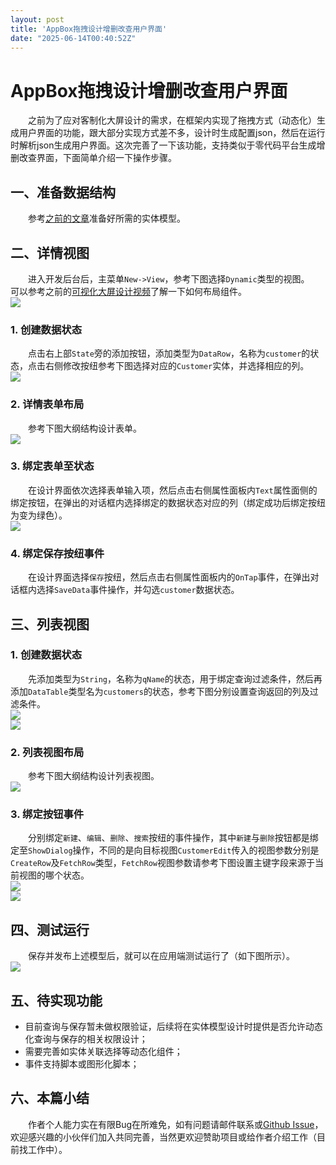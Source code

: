 ```yaml
---
layout: post
title: 'AppBox拖拽设计增删改查用户界面'
date: "2025-06-14T00:40:52Z"
---
```

AppBox拖拽设计增删改查用户界面
==================

  之前为了应对客制化大屏设计的需求，在框架内实现了拖拽方式（动态化）生成用户界面的功能，跟大部分实现方式差不多，设计时生成配置json，然后在运行时解析json生成用户界面。这次完善了一下该功能，支持类似于零代码平台生成增删改查界面，下面简单介绍一下操作步骤。

一、准备数据结构
--------

  参考[之前的文章](https://www.cnblogs.com/BaiCai/p/18026244)准备好所需的实体模型。

二、详情视图
------

  进入开发后台后，主菜单`New->View`，参考下图选择`Dynamic`类型的视图。  
可以参考之前的[可视化大屏设计视频](https://www.toutiao.com/i7293883261099606563)了解一下如何布局组件。  
![](https://img2024.cnblogs.com/blog/4928/202506/4928-20250613103500398-1076588269.png)

### 1\. 创建数据状态

  点击右上部`State`旁的添加按钮，添加类型为`DataRow`，名称为`customer`的状态，点击右侧修改按纽参考下图选择对应的`Customer`实体，并选择相应的列。  
![](https://img2024.cnblogs.com/blog/4928/202506/4928-20250613103514563-1517046776.png)

### 2\. 详情表单布局

  参考下图大纲结构设计表单。  
![](https://img2024.cnblogs.com/blog/4928/202506/4928-20250613103526955-797255062.png)

### 3\. 绑定表单至状态

  在设计界面依次选择表单输入项，然后点击右侧属性面板内`Text`属性面侧的绑定按钮，在弹出的对话框内选择绑定的数据状态对应的列（绑定成功后绑定按纽为变为绿色）。  
![](https://img2024.cnblogs.com/blog/4928/202506/4928-20250613103538794-734610043.png)

### 4\. 绑定保存按纽事件

  在设计界面选择`保存`按纽，然后点击右侧属性面板内的`OnTap`事件，在弹出对话框内选择`SaveData`事件操作，并勾选`customer`数据状态。

三、列表视图
------

### 1\. 创建数据状态

  先添加类型为`String`，名称为`qName`的状态，用于绑定查询过滤条件，然后再添加`DataTable`类型名为`customers`的状态，参考下图分别设置查询返回的列及过滤条件。  
![](https://img2024.cnblogs.com/blog/4928/202506/4928-20250613103554418-834192697.png)  
![](https://img2024.cnblogs.com/blog/4928/202506/4928-20250613103605179-1622516256.png)

### 2\. 列表视图布局

  参考下图大纲结构设计列表视图。  
![](https://img2024.cnblogs.com/blog/4928/202506/4928-20250613103619880-1816617793.png)

### 3\. 绑定按钮事件

  分别绑定`新建`、`编辑`、`删除`、`搜索`按纽的事件操作，其中`新建`与`删除`按钮都是绑定至`ShowDialog`操作，不同的是向目标视图`CustomerEdit`传入的视图参数分别是`CreateRow`及`FetchRow`类型，`FetchRow`视图参数请参考下图设置主键字段来源于当前视图的哪个状态。  
![](https://img2024.cnblogs.com/blog/4928/202506/4928-20250613103633165-1546358239.png)  
![](https://img2024.cnblogs.com/blog/4928/202506/4928-20250613103643077-736176900.png)

四、测试运行
------

  保存并发布上述模型后，就可以在应用端测试运行了（如下图所示）。  
![](https://img2024.cnblogs.com/blog/4928/202506/4928-20250613103654842-757595062.png)

五、待实现功能
-------

*   目前查询与保存暂未做权限验证，后续将在实体模型设计时提供是否允许动态化查询与保存的相关权限设计；
*   需要完善如实体关联选择等动态化组件；
*   事件支持脚本或图形化脚本；

六、本篇小结
------

  作者个人能力实在有限Bug在所难免，如有问题请邮件联系或[Github Issue](https://github.com/enjoycode/AppBox.git)，欢迎感兴趣的小伙伴们加入共同完善，当然更欢迎赞助项目或给作者介绍工作（目前找工作中）。